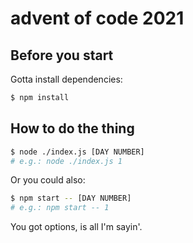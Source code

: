 # advent of code 2021

## Before you start

Gotta install dependencies:

```sh
$ npm install
```

## How to do the thing

```sh
$ node ./index.js [DAY NUMBER]
# e.g.: node ./index.js 1
```

Or you could also:

```sh
$ npm start -- [DAY NUMBER]
# e.g.: npm start -- 1
```

You got options, is all I'm sayin'.
